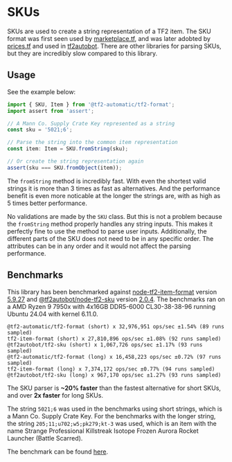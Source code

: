 # SKUs

SKUs are used to create a string representation of a TF2 item. The SKU format was first seen used by [marketplace.tf](https://marketplace.tf), and was later adobted by [prices.tf](https://prices.tf) and used in [tf2autobot](https://github.com/tf2autobot/tf2autobot). There are other libraries for parsing SKUs, but they are incredibly slow compared to this library.

## Usage

See the example below:

```ts
import { SKU, Item } from '@tf2-automatic/tf2-format';
import assert from 'assert';

// A Mann Co. Supply Crate Key represented as a string
const sku = '5021;6';

// Parse the string into the common item representation
const item: Item = SKU.fromString(sku);

// Or create the string representation again
assert(sku === SKU.fromObject(item));
```

The `fromString` method is incredibly fast. With even the shortest valid strings it is more than 3 times as fast as alternatives. And the performance benefit is even more noticable at the longer the strings are, with as high as 5 times better performance.

No validations are made by the `SKU` class. But this is not a problem because the `fromString` method properly handles any string inputs. This makes it perfectly fine to use the method to parse user inputs. Additionally, the different parts of the SKU does not need to be in any specific order. The attributes can be in any order and it would not affect the parsing performance.

## Benchmarks

This library has been benchmarked against [node-tf2-item-format](https://github.com/danocmx/node-tf2-item-format) version [5.9.27](https://github.com/danocmx/node-tf2-item-format/releases/tag/v5.9.27) and [@tf2autobot/node-tf2-sku](https://github.com/tf2autobot/node-tf2-sku) version [2.0.4](https://github.com/TF2Autobot/node-tf2-sku/releases/tag/v2.0.4). The benchmarks ran on a AMD Ryzen 9 7950x with 4x16GB DDR5-6000 CL30-38-38-96 running Ubuntu 24.04 with kernel 6.11.0.

```
@tf2-automatic/tf2-format (short) x 32,976,951 ops/sec ±1.54% (89 runs sampled)
tf2-item-format (short) x 27,810,896 ops/sec ±1.08% (92 runs sampled)
@tf2autobot/tf2-sku (short) x 1,067,726 ops/sec ±1.17% (93 runs sampled)
@tf2-automatic/tf2-format (long) x 16,458,223 ops/sec ±0.72% (97 runs sampled)
tf2-item-format (long) x 7,374,172 ops/sec ±0.77% (94 runs sampled)
@tf2autobot/tf2-sku (long) x 967,170 ops/sec ±1.27% (93 runs sampled)
```

The SKU parser is **~20% faster** than the fastest alternative for short SKUs, and over **2x faster** for long SKUs.


The string `5021;6` was used in the benchmarks using short strings, which is a Mann Co. Supply Crate Key. For the benchmarks with the longer string, the string `205;11;u702;w5;pk279;kt-3` was used, which is an item with the name Strange Professional Killstreak Isotope Frozen Aurora Rocket Launcher (Battle Scarred).

The benchmark can be found [here](../../../../../benchmarks/tf2-format/).
